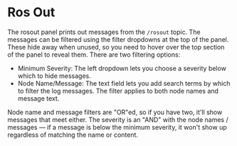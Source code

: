 # Ros Out

The rosout panel prints out messages from the `/rosout` topic. The messages can be filtered using the filter dropdowns at the top of the panel. These hide away when unused, so you need to hover over the top section of the panel to reveal them. There are two filtering options:

- Minimum Severity: The left dropdown lets you choose a severity below which to hide messages.
- Node Name/Message: The text field lets you add search terms by which to filter the log messages. The filter applies to both node names and message text.

Node name and message filters are "OR"ed, so if you have two, it'll show messages that meet either. The severity is an "AND" with the node names / messages &mdash; if a message is below the minimum severity, it won't show up regardless of matching the name or content.
